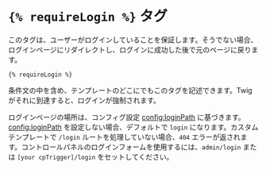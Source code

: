 # `{% requireLogin %}` タグ

このタグは、ユーザーがログインしていることを保証します。そうでない場合、ログインページにリダイレクトし、ログインに成功した後で元のページに戻ります。

```twig
{% requireLogin %}
```

条件文の中を含め、テンプレートのどこにでもこのタグを記述できます。Twig がそれに到達すると、ログインが強制されます。

ログインページの場所は、コンフィグ設定 <config:loginPath> に基づきます。<config:loginPath> を設定しない場合、デフォルトで `login` になります。カスタムテンプレートで `/login` ルートを処理していない場合、`404` エラーが返されます。コントロールパネルのログインフォームを使用するには、`admin/login` または `[your cpTrigger]/login` をセットしてください。

